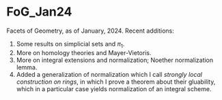 # FoG_Jan24
Facets of Geometry, as of January, 2024.
Recent additions:
  1. Some results on simplicial sets and $\pi_1$.
  2. More on homology theories and Mayer-Vietoris.
  3. More on integral extensions and normalization; Noether normalization lemma.
  4. Added a generalization of normalization which I call _strongly local construction on rings_, in which I prove a theorem about their gluability, which in a particular case yields normalization of an integral scheme.
